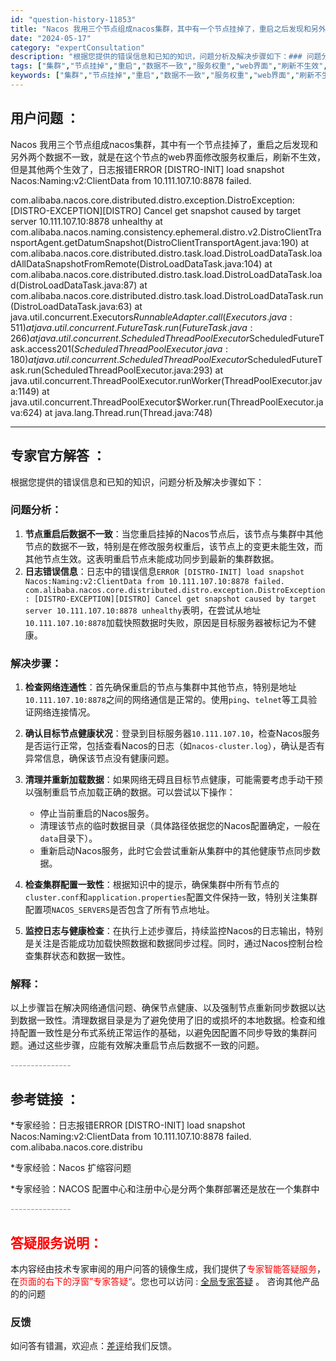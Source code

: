 ```yaml
---
id: "question-history-11853"
title: "Nacos 我用三个节点组成nacos集群，其中有一个节点挂掉了，重启之后发现和另外两个数据不一致，就是在"
date: "2024-05-17"
category: "expertConsultation"
description: "根据您提供的错误信息和已知的知识，问题分析及解决步骤如下：### 问题分析：1. **节点重启后数据不一致**：当您重启挂掉的Nacos节点后，该节点与集群中其他节点的数据不一致，特别是在修改服务权重后，该节点上的变更未能生效，而其他节点生效。这表明重启节点未能成功同步到最新的集群数据。2. **日"
tags: ["集群","节点挂掉","重启","数据不一致","服务权重","web界面","刷新不生效","其他两个生效","日志报错","ERROR","DISTRO-INIT","load snapshot","Nacos:Naming:v2:ClientData","10.111.107.10:8878","failed","DistroException","DISTRO-EXCEPTION","DISTRO","Cancel get snapshot","target server unhealthy","DistroClientTransportAgent","getDatumSnapshot","DistroLoadDataTask","loadAllDataSnapshotFromRemote","load","run","Executors","RunnableAdapter","FutureTask","ScheduledThreadPoolExecutor","ScheduledFutureTask","access","ThreadPoolExecutor","Worker","Thread"]
keywords: ["集群","节点挂掉","重启","数据不一致","服务权重","web界面","刷新不生效","其他两个生效","日志报错","ERROR","DISTRO-INIT","load snapshot","Nacos:Naming:v2:ClientData","10.111.107.10:8878","failed","DistroException","DISTRO-EXCEPTION","DISTRO","Cancel get snapshot","target server unhealthy","DistroClientTransportAgent","getDatumSnapshot","DistroLoadDataTask","loadAllDataSnapshotFromRemote","load","run","Executors","RunnableAdapter","FutureTask","ScheduledThreadPoolExecutor","ScheduledFutureTask","access","ThreadPoolExecutor","Worker","Thread"]
---
```


## 用户问题 ： 
 Nacos 我用三个节点组成nacos集群，其中有一个节点挂掉了，重启之后发现和另外两个数据不一致，就是在这个节点的web界面修改服务权重后，刷新不生效，但是其他两个生效了，日志报错ERROR [DISTRO-INIT] load snapshot Nacos:Naming:v2:ClientData from 10.111.107.10:8878 failed.

com.alibaba.nacos.core.distributed.distro.exception.DistroException: [DISTRO-EXCEPTION][DISTRO] Cancel get snapshot caused by target server 10.111.107.10:8878 unhealthy
at com.alibaba.nacos.naming.consistency.ephemeral.distro.v2.DistroClientTransportAgent.getDatumSnapshot(DistroClientTransportAgent.java:190)
at com.alibaba.nacos.core.distributed.distro.task.load.DistroLoadDataTask.loadAllDataSnapshotFromRemote(DistroLoadDataTask.java:104)
at com.alibaba.nacos.core.distributed.distro.task.load.DistroLoadDataTask.load(DistroLoadDataTask.java:87)
at com.alibaba.nacos.core.distributed.distro.task.load.DistroLoadDataTask.run(DistroLoadDataTask.java:63)
at java.util.concurrent.Executors$RunnableAdapter.call(Executors.java:511)
at java.util.concurrent.FutureTask.run(FutureTask.java:266)
at java.util.concurrent.ScheduledThreadPoolExecutor$ScheduledFutureTask.access$201(ScheduledThreadPoolExecutor.java:180)
at java.util.concurrent.ScheduledThreadPoolExecutor$ScheduledFutureTask.run(ScheduledThreadPoolExecutor.java:293)
at java.util.concurrent.ThreadPoolExecutor.runWorker(ThreadPoolExecutor.java:1149)
at java.util.concurrent.ThreadPoolExecutor$Worker.run(ThreadPoolExecutor.java:624)
at java.lang.Thread.run(Thread.java:748)  

---------------
## 专家官方解答 ：

根据您提供的错误信息和已知的知识，问题分析及解决步骤如下：

### 问题分析：
1. **节点重启后数据不一致**：当您重启挂掉的Nacos节点后，该节点与集群中其他节点的数据不一致，特别是在修改服务权重后，该节点上的变更未能生效，而其他节点生效。这表明重启节点未能成功同步到最新的集群数据。
2. **日志错误信息**：日志中的错误信息`ERROR [DISTRO-INIT] load snapshot Nacos:Naming:v2:ClientData from 10.111.107.10:8878 failed. com.alibaba.nacos.core.distributed.distro.exception.DistroException: [DISTRO-EXCEPTION][DISTRO] Cancel get snapshot caused by target server 10.111.107.10:8878 unhealthy`表明，在尝试从地址`10.111.107.10:8878`加载快照数据时失败，原因是目标服务器被标记为不健康。

### 解决步骤：
1. **检查网络连通性**：首先确保重启的节点与集群中其他节点，特别是地址`10.111.107.10:8878`之间的网络通信是正常的。使用`ping`、`telnet`等工具验证网络连接情况。
   
2. **确认目标节点健康状况**：登录到目标服务器`10.111.107.10`，检查Nacos服务是否运行正常，包括查看Nacos的日志（如`nacos-cluster.log`），确认是否有异常信息，确保该节点没有健康问题。

3. **清理并重新加载数据**：如果网络无碍且目标节点健康，可能需要考虑手动干预以强制重启节点加载正确的数据。可以尝试以下操作：
   - 停止当前重启的Nacos服务。
   - 清理该节点的临时数据目录（具体路径依据您的Nacos配置确定，一般在`data`目录下）。
   - 重新启动Nacos服务，此时它会尝试重新从集群中的其他健康节点同步数据。

4. **检查集群配置一致性**：根据知识中的提示，确保集群中所有节点的`cluster.conf`和`application.properties`配置文件保持一致，特别关注集群配置项`NACOS_SERVERS`是否包含了所有节点地址。

5. **监控日志与健康检查**：在执行上述步骤后，持续监控Nacos的日志输出，特别是关注是否能成功加载快照数据和数据同步过程。同时，通过Nacos控制台检查集群状态和数据一致性。

### 解释：
以上步骤旨在解决网络通信问题、确保节点健康、以及强制节点重新同步数据以达到数据一致性。清理数据目录是为了避免使用了旧的或损坏的本地数据。检查和维持配置一致性是分布式系统正常运作的基础，以避免因配置不同步导致的集群问题。通过这些步骤，应能有效解决重启节点后数据不一致的问题。


<font color="#949494">---------------</font> 


## 参考链接 ：

*专家经验：日志报错ERROR [DISTRO-INIT] load snapshot Nacos:Naming:v2:ClientData from 10.111.107.10:8878 failed. com.alibaba.nacos.core.distribu 
 
 *专家经验：Nacos 扩缩容问题 
 
 *专家经验：NACOS 配置中心和注册中心是分两个集群部署还是放在一个集群中 


 <font color="#949494">---------------</font> 
 


## <font color="#FF0000">答疑服务说明：</font> 

本内容经由技术专家审阅的用户问答的镜像生成，我们提供了<font color="#FF0000">专家智能答疑服务</font>，在<font color="#FF0000">页面的右下的浮窗”专家答疑“</font>。您也可以访问 : [全局专家答疑](https://answer.opensource.alibaba.com/docs/intro) 。 咨询其他产品的的问题

### 反馈
如问答有错漏，欢迎点：[差评](https://ai.nacos.io/user/feedbackByEnhancerGradePOJOID?enhancerGradePOJOId=13825)给我们反馈。
